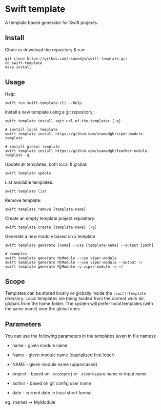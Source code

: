 # Swift template

A template based generator for Swift projects.

## Install

Clone or download the repository & run:

```shell
git clone https://github.com/ssamadgh/swift-template.git
cd swift-template
make install
```


## Usage

Help:
```shell
swift run swift-template-cli --help
```

Install a new template using a git repository:
``` 
swift template install <git-url-of-the-template> [-g]

# install local template
swift template install https://github.com/ssamadgh/viper-module-template

# install global template
swift template install https://github.com/ssamadgh/feather-module-template -g
```

Update all templates, both local & global:
```shell
swift template update
```

List available templates:
```shell
swift template list
```

Remove template:
```shell
swift template remove [template-name]
```

Create an empty template project repository:
```shell
swift template create [template-name] [-g]
```

Generate a new module based on a template
```shell
swift template generate [name] --use [template-name] --output [path]

# examples
swift template generate MyModule --use viper-module
swift template generate MyModule --use viper-module --output ~/
swift template generate MyModule -u viper-module -o ~/
```


## Scope

Templates can be stored locally or globally inside the `.swift-template` directory.
Local templates are being loaded from the current work dir, globals from the home folder.
The system will prefer local templates (with the same name) over the global ones.


## Parameters

You can use the following parameters in the templates (even in file names):

- name - given module name
- Name - given module name (capitalized first letter)
- NAME - given module name (uppercased)

- project - based on `.xcodeproj` or `.xcworkspace` name or input name
- author - based on git config user name
- date - current date in local short format

eg. {name} -> MyModule
